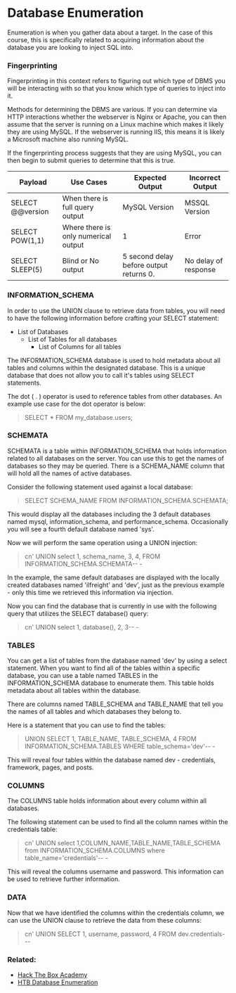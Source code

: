 # Database Enumeration

Enumeration is when you gather data about a target. In the case of this course, this is specifically related to acquiring information about the database you are looking to inject SQL into.

### Fingerprinting

Fingerprinting in this context refers to figuring out which type of DBMS you will be interacting with so that you know which type of queries to inject into it.

Methods for determining the DBMS are various. If you can determine via HTTP interactions whether the webserver is Nginx or Apache, you can then assume that the server is running on a Linux machine which makes it likely they are using MySQL. If the webserver is running IIS, this means it is likely a Microsoft machine also running MySQL.

If the fingerprinting process suggests that they are using MySQL, you can then begin to submit queries to determine that this is true.

| Payload          | Use Cases                            | Expected Output                         | Incorrect Output     |
| ---------------- | ------------------------------------ | --------------------------------------- | -------------------- |
| SELECT @@version | When there is full query output      | MySQL Version                           | MSSQL Version        |
| SELECT POW(1,1)  | Where there is only numerical output | 1                                       | Error                |
| SELECT SLEEP(5)  | Blind or No output                   | 5 second delay before output returns 0. | No delay of response |

### INFORMATION_SCHEMA

In order to use the UNION clause to retrieve data from tables, you will need to have the following information before crafting your SELECT statement:

- List of Databases
	- List of Tables for all databases
		- List of Columns for all tables

The INFORMATION_SCHEMA database is used to hold metadata about all tables and columns within the designated database. This is a unique database that does not allow you to call it's tables using SELECT statements. 

The dot ( . ) operator is used to reference tables from other databases. An example use case for the dot operator is below:

>SELECT \* FROM my_database.users;

### SCHEMATA

SCHEMATA is a table within INFORMATION_SCHEMA that holds information related to all databases on the server. You can use this to get the names of databases so they may be queried. There is a SCHEMA_NAME column that will hold all the names of active databases. 

Consider the following statement used against a local database:

>SELECT SCHEMA_NAME FROM INFORMATION_SCHEMA.SCHEMATA;

This would display all the databases including the 3 default databases named mysql, information_schema, and performance_schema. Occasionally you will see a fourth default database named 'sys'.

Now we will perform the same operation using a UNION injection:

>cn' UNION select 1, schema_name, 3, 4, FROM INFORMATION_SCHEMA.SCHEMATA-- -

In the example, the same default databases are displayed with the locally created databases named 'ilfreight' and 'dev', just as the previous example - only this time we retrieved this information via injection.

Now you can find the database that is currently in use with the following query that utilizes the SELECT database() query:

>cn' UNION select 1, database(), 2, 3-- -

### TABLES

You can get a list of tables from the database named 'dev' by using a select statement. When you want to find all of the tables within a specific database, you can use a table named TABLES in the INFORMATION_SCHEMA database to enumerate them. This table holds metadata about all tables within the database.

There are columns named TABLE_SCHEMA and TABLE_NAME that tell you the names of all tables and which databases they belong to. 

Here is a statement that you can use to find the tables:

>UNION SELECT 1, TABLE_NAME, TABLE_SCHEMA, 4 FROM INFORMATION_SCHEMA.TABLES WHERE table_schema='dev'-- -

This will reveal four tables within the database named dev - credentials, framework, pages, and posts.

### COLUMNS

The COLUMNS table holds information about every column within all databases.

The following statement can be used to find all the column names within the credentials table:

>cn' UNION select 1,COLUMN_NAME,TABLE_NAME,TABLE_SCHEMA from INFORMATION_SCHEMA.COLUMNS where table_name='credentials'-- -

This will reveal the columns username and password. This information can be used to retrieve further information.

### DATA

Now that we have identified the columns within the credentials column, we can use the UNION clause to retrieve the data from these columns:

>cn' UNION SELECT 1, username, password, 4 FROM dev.credentials- --

### Related:
- [Hack The Box Academy](https://academy.hackthebox.com/ "Hack The Box Academy Home page")
- [HTB Database Enumeration](https://academy.hackthebox.com/module/33/section/217 "HTB Database Enumeration")